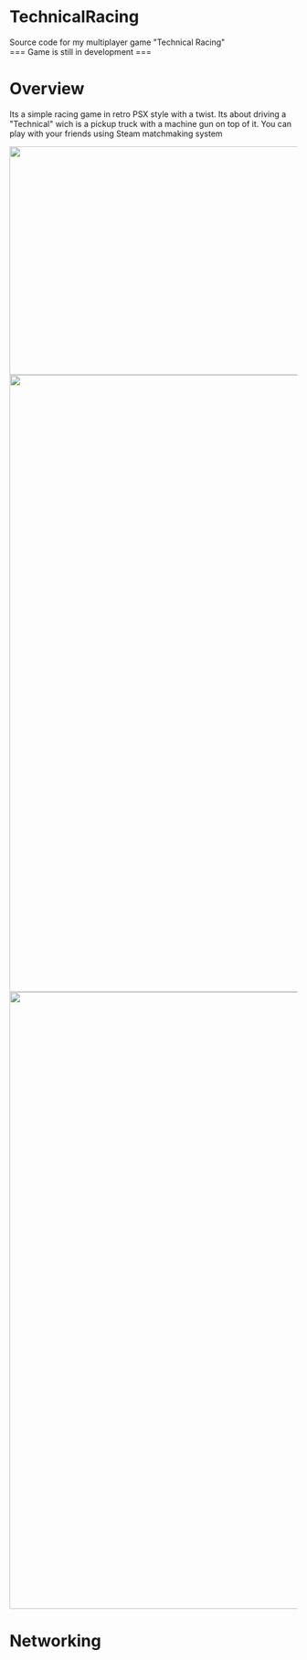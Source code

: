 # TechnicalRacing
Source code for my multiplayer game "Technical Racing"
<br>
=== Game is still in development ===

# Overview
Its a simple racing game in retro PSX style with a twist. Its about driving a "Technical" wich is a pickup truck with a machine gun on top of it. You can play with your friends using Steam matchmaking system
<br>

<img src="https://github.com/IgorHelinski/TechnicalRacing/assets/70145364/d8867140-7d95-452f-9791-3a56f1f4f942" width="600" height="400">
<img src="https://github.com/IgorHelinski/TechnicalRacing/assets/70145364/79980c78-f08d-4ccd-9763-daa32c18f7e2" width="1920" height="1080">
<img src="https://github.com/IgorHelinski/TechnicalRacing/assets/70145364/e310cbce-adda-4460-8b9a-bf316e483220" width="1920" height="1080">

# Networking
